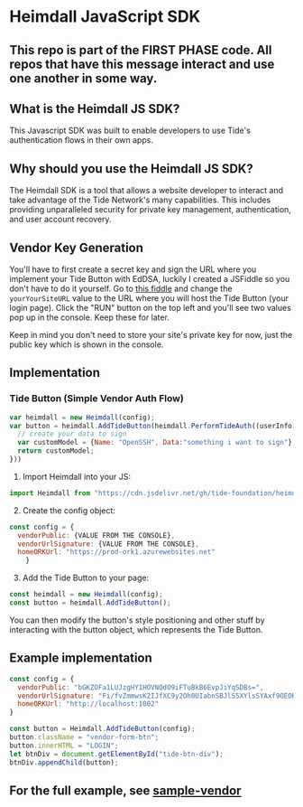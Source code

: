 # Heimdall JavaScript SDK

## This repo is part of the FIRST PHASE code. All repos that have this message interact and use one another in some way.

## What is the Heimdall JS SDK?
This Javascript SDK was built to enable developers to use Tide's authentication flows in their own apps.

## Why should you use the Heimdall JS SDK?
The Heimdall SDK is a tool that allows a website developer to interact and take advantage of the Tide Network's many capabilities. This includes providing unparalleled security for private key management, authentication, and user account recovery.

## Vendor Key Generation
You'll have to first create a secret key and sign the URL where you implement your Tide Button with EdDSA, luckily I created a JSFiddle so you don't have to do it yourself. Go to [this fiddle](https://jsfiddle.net/NotMyDog/vos0eLbq/1/) and change the ```yourYourSiteURL``` value to the URL where you will host the Tide Button (your login page). Click the "RUN" button on the top left and you'll see two values pop up in the console. Keep these for later.

Keep in mind you don't need to store your site's private key for now, just the public key which is shown in the console.

## Implementation
### Tide Button (Simple Vendor Auth Flow)
```javascript
var heimdall = new Heimdall(config);
var button = heimdall.AddTideButton(heimdall.PerformTideAuth((userInfo) => {
  // create your data to sign
  var customModel = {Name: "OpenSSH", Data:"something i want to sign"}
  return customModel;
}))
```
1. Import Heimdall into your JS:
```javascript
import Heimdall from "https://cdn.jsdelivr.net/gh/tide-foundation/heimdall@main/heimdall.js";
```
2. Create the config object:
```javascript
const config = {
  vendorPublic: {VALUE FROM THE CONSOLE},
  vendorUrlSignature: {VALUE FROM THE CONSOLE},
  homeORKUrl: "https://prod-ork1.azurewebsites.net"
    }
```

3. Add the Tide Button to your page:
```javascript
const heimdall = new Heimdall(config);
const button = heimdall.AddTideButton();
```

You can then modify the button's style positioning and other stuff by interacting with the button object, which represents the Tide Button.

## Example implementation
```javascript
const config = {
  vendorPublic: "bGKZOFa1LUJzgHY1HOVNQdO9iFTuBkB6EvpJiYqSDBs=",
  vendorUrlSignature: "Fi/fvZmmwsK2IJfXC9y2Oh0UIabnSBJlS5XYlsSYAxf9OEOK543D6nM5b5Xs2h2GFl93AzJ7yrU1u7fzk4/EDQ==",
  homeORKUrl: "http://localhost:1002"
}

const button = Heimdall.AddTideButton(config);
button.className = "vendor-form-btn";
button.innerHTML = "LOGIN";
let btnDiv = document.getElementById("tide-btn-div");
btnDiv.appendChild(button);

```

## For the full example, see [sample-vendor](https://github.com/tide-foundation/sample-vendor/tree/main)
